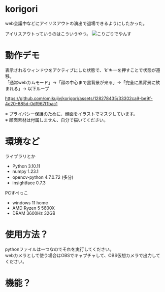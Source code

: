 # korigori
web会議中などにアイリスアウトの演出で退場できるようにしたかった。

アイリスアウトっていうのはこういうやつ。
![こりごりでやんす](https://github.com/omikujiv/korigori/assets/128278435/f3987307-5f4c-4b94-9842-a223822050b9)

# 動作デモ
表示されるウィンドウをアクティブにした状態で、'k'キーを押すことで状態が遷移。  
「通常webカムモード」→「顔の中心まで黒背景が来る」→「完全に黒背景に飲まれる」→ 以下ループ

https://github.com/omikujiv/korigori/assets/128278435/33302ca9-be9f-4c20-885d-0df967f1bac1

※ プライバシー保護のために、顔面をイラストでマスクしています。  
※ 顔面素材は付属しません、自分で描いてください。  

# 環境など
ライブラリとか
- Python 3.10.11
- numpy  1.23.1  
- opencv-python 4.7.0.72 (多分)  
- insightface 0.7.3  

PCすぺっこ
- windows 11 home
- AMD Ryzen 5 5600X
- DRAM 3600Hz 32GB

# 使用方法？
pythonファイルは一つなのでそれを実行してください。  
webカメラとして使う場合はOBSでキャプチャして、OBS仮想カメラで出力してください。


# 機能？
